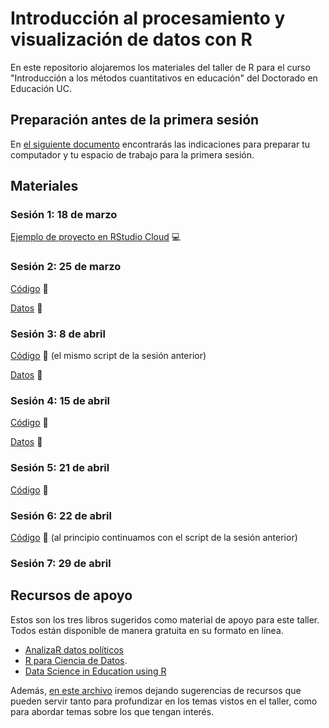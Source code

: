 # Introducción al procesamiento y visualización de datos con R

En este repositorio alojaremos los materiales del taller de R para el curso "Introducción a los métodos cuantitativos en educación" del Doctorado en Educación UC. 

## Preparación antes de la primera sesión

En [el siguiente documento](https://github.com/rivaquiroga/taller-r-doctorado-educacion-2021/blob/main/preparacion.md) encontrarás las indicaciones para preparar tu computador y tu espacio de trabajo para la primera sesión. 

## Materiales

### Sesión 1: 18 de marzo

[Ejemplo de proyecto en RStudio Cloud](https://rstudio.cloud/project/2306002) :computer:

### Sesión 2: 25 de marzo

[Código](http://bit.ly/taller-r-script-2) :page_facing_up:

[Datos](http://bit.ly/taller-r-datos-2) :open_file_folder:

### Sesión 3: 8 de abril

[Código](http://bit.ly/taller-r-script-2) :page_facing_up: (el mismo script de la sesión anterior)

[Datos](http://bit.ly/taller-r-datos-3 ) :open_file_folder:


### Sesión 4: 15 de abril

[Código](http://bit.ly/taller-r-script-4) :page_facing_up:

[Datos](https://data.ipu.org/) :open_file_folder:

### Sesión 5: 21 de abril

[Código](http://bit.ly/script-desarrollo) :page_facing_up:

### Sesión 6: 22 de abril

[Código](http://bit.ly/script-desarrollo) :page_facing_up: (al principio continuamos con el script de la sesión anterior)

### Sesión 7: 29 de abril

## Recursos de apoyo

Estos son los tres libros sugeridos como material de apoyo para este taller. Todos están disponible de manera gratuita en su formato en línea. 

- [AnalizaR datos políticos](https://arcruz0.github.io/libroadp/)
- [R para Ciencia de Datos](https://es.r4ds.hadley.nz/).  
- [Data Science in Education using R](https://datascienceineducation.com/)


Además, [en este archivo](https://github.com/rivaquiroga/taller-r-doctorado-educacion-2021/blob/master/recursos-adicionales.md) iremos dejando sugerencias de recursos que pueden servir tanto para profundizar en los temas vistos en el taller, como para abordar temas sobre los que tengan interés.

